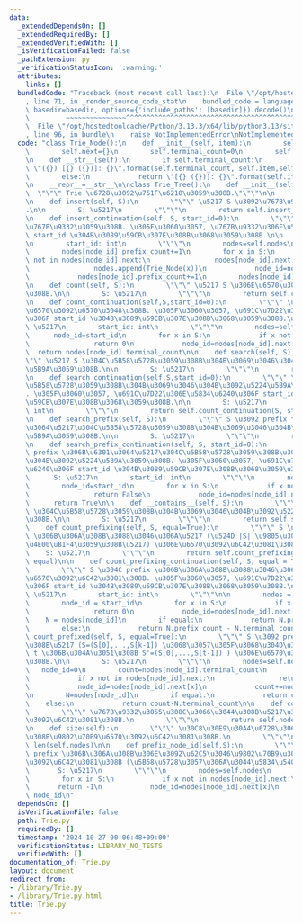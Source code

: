 ```yaml
---
data:
  _extendedDependsOn: []
  _extendedRequiredBy: []
  _extendedVerifiedWith: []
  _isVerificationFailed: false
  _pathExtension: py
  _verificationStatusIcon: ':warning:'
  attributes:
    links: []
  bundledCode: "Traceback (most recent call last):\n  File \"/opt/hostedtoolcache/Python/3.13.3/x64/lib/python3.13/site-packages/onlinejudge_verify/documentation/build.py\"\
    , line 71, in _render_source_code_stat\n    bundled_code = language.bundle(stat.path,\
    \ basedir=basedir, options={'include_paths': [basedir]}).decode()\n          \
    \         ~~~~~~~~~~~~~~~^^^^^^^^^^^^^^^^^^^^^^^^^^^^^^^^^^^^^^^^^^^^^^^^^^^^^^^^^^^^^^^^^^\n\
    \  File \"/opt/hostedtoolcache/Python/3.13.3/x64/lib/python3.13/site-packages/onlinejudge_verify/languages/python.py\"\
    , line 96, in bundle\n    raise NotImplementedError\nNotImplementedError\n"
  code: "class Trie_Node():\n    def __init__(self, item):\n        self.item=item\n\
    \        self.next={}\n        self.terminal_count=0\n        self.prefix_count=0\n\
    \n    def __str__(self):\n        if self.terminal_count:\n            return\
    \ \"({}) [{} ({})]: {}\".format(self.terminal_count, self.item,self.prefix_count,self.next)\n\
    \        else:\n            return \"[{} ({})]: {}\".format(self.item,self.prefix_count,self.next)\n\
    \n    __repr__=__str__\n\nclass Trie_Tree():\n    def __init__(self):\n      \
    \  \"\"\" Trie \u6728\u3092\u751F\u6210\u3059\u308B.\"\"\"\n\n        self.nodes=[Trie_Node(None)]\n\
    \n    def insert(self, S):\n        \"\"\" \u5217 S \u3092\u767B\u9332\u3059\u308B\
    .\n\n        S: \u5217\n        \"\"\"\n        return self.insert_continuation(S)\n\
    \n    def insert_continuation(self, S, start_id=0):\n        \"\"\" \u5217 S \u3092\
    \u767B\u9332\u3059\u308B. \u305F\u3060\u3057, \u767B\u9332\u306E\u5834\u6240\u306F\
    \ start_id \u304B\u3089\u59CB\u307E\u308B\u3068\u3059\u308B.\n\n        S: \u5217\
    \n        start_id: int\n        \"\"\"\n        nodes=self.nodes\n        node_id=start_id\n\
    \        nodes[node_id].prefix_count+=1\n        for x in S:\n            if x\
    \ not in nodes[node_id].next:\n                nodes[node_id].next[x]=len(nodes)\n\
    \                nodes.append(Trie_Node(x))\n            node_id=nodes[node_id].next[x]\n\
    \            nodes[node_id].prefix_count+=1\n        nodes[node_id].terminal_count+=1\n\
    \n    def count(self, S):\n        \"\"\" \u5217 S \u306E\u6570\u3092\u6C42\u3081\
    \u308B.\n\n        S: \u5217\n        \"\"\"\n        return self.count_continuation(S)\n\
    \n    def count_continuation(self,S,start_id=0):\n        \"\"\" \u5217 S \u306E\
    \u6570\u3092\u6570\u3048\u308B. \u305F\u3060\u3057, \u691C\u7D22\u306E\u5834\u6240\
    \u306F start_id \u304B\u3089\u59CB\u307E\u308B\u3068\u3059\u308B.\n\n        S:\
    \ \u5217\n        start_id: int\n        \"\"\"\n        nodes=self.nodes\n  \
    \      node_id=start_id\n        for x in S:\n            if x not in nodes[node_id].next:\n\
    \                return 0\n            node_id=nodes[node_id].next[x]\n      \
    \  return nodes[node_id].terminal_count\n\n    def search(self, S):\n        \"\
    \"\" \u5217 S \u304C\u5B58\u5728\u3059\u308B\u304B\u3069\u3046\u304B\u3092\u5224\
    \u5B9A\u3059\u308B.\n\n        S: \u5217\n        \"\"\"\n        return self.count(S)>0\n\
    \n    def search_continuation(self,S,start_id=0):\n        \"\"\" \u5217 S \u304C\
    \u5B58\u5728\u3059\u308B\u304B\u3069\u3046\u304B\u3092\u5224\u5B9A\u3059\u308B\
    . \u305F\u3060\u3057, \u691C\u7D22\u306E\u5834\u6240\u306F start_id \u304B\u3089\
    \u59CB\u307E\u308B\u3068\u3059\u308B.\n\n        S: \u5217\n        start_id:\
    \ int\n        \"\"\"\n        return self.count_continuation(S, start_id)>0\n\
    \n    def search_prefix(self, S):\n        \"\"\" S \u3092 prefix \u306B\u6301\
    \u3064\u5217\u304C\u5B58\u5728\u3059\u308B\u304B\u3069\u3046\u304B\u3092\u5224\
    \u5B9A\u3059\u308B.\n\n        S: \u5217\n        \"\"\"\n        return self.search_prefix_continuation(S)\n\
    \n    def search_prefix_continuation(self, S, start_id=0):\n        \"\"\" S \u3092\
    \ prefix \u306B\u6301\u3064\u5217\u304C\u5B58\u5728\u3059\u308B\u304B\u3069\u3046\
    \u304B\u3092\u5224\u5B9A\u3059\u308B. \u305F\u3060\u3057, \u691C\u7D22\u306E\u5834\
    \u6240\u306F start_id \u304B\u3089\u59CB\u307E\u308B\u3068\u3059\u308B.\n\n  \
    \      S: \u5217\n        start_id: int\n        \"\"\"\n        nodes=self.nodes\n\
    \        node_id=start_id\n        for x in S:\n            if x not in nodes[node_id].next:\n\
    \                return False\n            node_id=nodes[node_id].next[x]\n  \
    \      return True\n\n    def __contains__(self, S):\n        \"\"\" \u5217 S\
    \ \u304C\u5B58\u5728\u3059\u308B\u304B\u3069\u3046\u304B\u3092\u5224\u5B9A\u3059\
    \u308B.\n\n        S: \u5217\n        \"\"\"\n        return self.search(S)\n\n\
    \    def count_prefixing(self, S, equal=True):\n        \"\"\" S \u304C prefix\
    \ \u306B\u306A\u308B\u3088\u3046\u306A\u5217 (\u524D |S| \u9805\u304C S \u306B\
    \u4E00\u81F4\u3059\u308B\u5217) \u306E\u6570\u3092\u6C42\u3081\u308B.\n\n    \
    \    S: \u5217\n        \"\"\"\n        return self.count_prefixing_continuation(S,\
    \ equal)\n\n    def count_prefixing_continuation(self, S, equal = True, start_id=0):\n\
    \        \"\"\" S \u304C prefix \u306B\u306A\u308B\u3088\u3046\u306A\u5217\u306E\
    \u6570\u3092\u6C42\u3081\u308B. \u305F\u3060\u3057, \u691C\u7D22\u306E\u5834\u6240\
    \u306F start_id \u304B\u3089\u59CB\u307E\u308B\u3068\u3059\u308B.\n\n        S:\
    \ \u5217\n        start_id: int\n        \"\"\"\n\n        nodes = self.nodes\n\
    \        node_id = start_id\n        for x in S:\n            if x not in nodes[node_id].next:\n\
    \                return 0\n            node_id=nodes[node_id].next[x]\n\n    \
    \    N = nodes[node_id]\n        if equal:\n            return N.prefix_count\n\
    \        else:\n            return N.prefix_count - N.terminal_count\n\n    def\
    \ count_prefixed(self, S, equal=True):\n        \"\"\" S \u3092 prefix \u306B\u3059\
    \u308B\u5217 (S=(S[0],...,S[k-1]) \u3068\u3057\u305F\u3068\u304D\u306E\u3042\u308B\
    \ t \u306B\u304A\u3051\u308B S'=(S[0],...,S[t-1]) ) \u306E\u6570\u3092\u6C42\u3081\
    \u308B.\n\n        S: \u5217\n        \"\"\"\n        nodes=self.nodes\n     \
    \   node_id=0\n        count=nodes[node_id].terminal_count\n        for x in S:\n\
    \            if x not in nodes[node_id].next:\n                return count\n\
    \            node_id=nodes[node_id].next[x]\n            count+=nodes[node_id].terminal_count\n\
    \n        N=nodes[node_id]\n        if equal:\n            return count\n    \
    \    else:\n            return count-N.terminal_count\n\n    def count_all(self):\n\
    \        \"\"\" \u767B\u9332\u3055\u308C\u3066\u3044\u308B\u5217\u306E\u500B\u6570\
    \u3092\u6C42\u3081\u308B.\n        \"\"\"\n        return self.nodes[0].prefix_count\n\
    \n    def size(self):\n        \"\"\" \u30C8\u30E9\u30A4\u6728\u306B\u304A\u3051\
    \u308B\u9802\u70B9\u6570\u3092\u6C42\u3081\u308B.\n        \"\"\"\n        return\
    \ len(self.nodes)\n\n    def prefix_node_id(self,S):\n        \"\"\" S \u304C\
    \ prefix \u306B\u306A\u308B\u306E\u3092\u62C5\u3046\u9802\u70B9\u306E\u756A\u53F7\
    \u3092\u6C42\u3081\u308B (\u5B58\u5728\u3057\u306A\u3044\u5834\u5408 -1)\n\n \
    \       S: \u5217\n        \"\"\"\n        nodes=self.nodes\n        node_id=0\n\
    \        for x in S:\n            if x not in nodes[node_id].next:\n         \
    \       return -1\n            node_id=nodes[node_id].next[x]\n        return\
    \ node_id\n"
  dependsOn: []
  isVerificationFile: false
  path: Trie.py
  requiredBy: []
  timestamp: '2024-10-27 00:06:48+09:00'
  verificationStatus: LIBRARY_NO_TESTS
  verifiedWith: []
documentation_of: Trie.py
layout: document
redirect_from:
- /library/Trie.py
- /library/Trie.py.html
title: Trie.py
---
```

